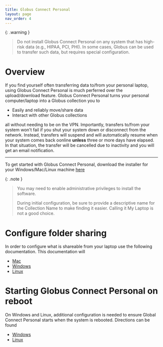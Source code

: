 ```yaml
---
title: Globus Connect Personal
layout: page
nav_order: 4
---
```


{: .warning }
> Do not install Globus Connect Personal on any system that has high-risk data (e.g., HIPAA, PCI, PHI).
> In some cases, Globus can be used to transfer such data, but requires special configuration.

# Overview
If you find yourself often transferring data to/from your personal laptop, using
Globus Connect Personal is much perferred over the upload/download feature.  Globus 
Connect Personal turns your personal computer/laptop into a Globus collection you to

- Easily and reliably move/share data
- Interact with other Globus collections

all without needing to be on the VPN.  Importantly, transfers to/from your
system won't fail if you shut your system down or disconnect from the network.
Instead, transfers will suspend and will automatically resume when your system comes
back oonline **unless** three or more days have elapsed.  In that situation,
the transfer will be cancelled due to inactivity and you will get an email
notification.

* * *

To get started with Globus Connect Personal, download the installer for your Windows/Mac/Linux machine [here](https://www.globus.org/globus-connect-personal)

{: .note }
> You may need to enable administrative privileges to install the software.
>
> During initial configuration, be sure to provide a descriptive name for the Collection Name to make finding it easier.  Calling it My Laptop
is not a good choice.

# Configure folder sharing
In order to configure what is shareable from your laptop use the following documentation.
This documentation will

- [Mac](https://docs.globus.org/globus-connect-personal/install/mac/#configuration)
- [Windows](https://docs.globus.org/globus-connect-personal/install/windows/#configuration)
- [Linux](https://docs.globus.org/globus-connect-personal/install/linux/#config-paths)

# Starting Globus Connect Personal on reboot
On Windows and Linux, additional configuration is needed to ensure
Global Connect Personal starts when the system is rebooted.  Directions can be found

- [Windows](https://docs.globus.org/globus-connect-personal/install/windows/#starting_globus_connect_personal_automatically_on_reboot)
- [Linux](https://docs.globus.org/globus-connect-personal/install/linux/#running_globus_connect_personal_as_a_systemd_user_unit)
